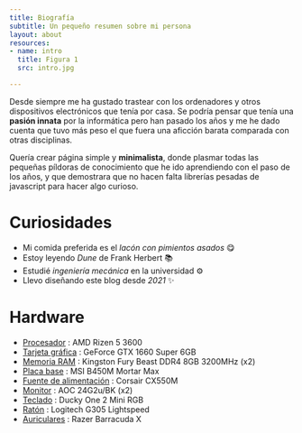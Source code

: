 ```yaml
---
title: Biografía
subtitle: Un pequeño resumen sobre mi persona
layout: about
resources:
- name: intro
  title: Figura 1
  src: intro.jpg

---
```


Desde siempre me ha gustado trastear con los ordenadores y otros dispositivos electrónicos que tenía por casa. Se podría pensar que tenía una **pasión innata** por la informática pero han pasado los años y me he dado cuenta que tuvo más peso el que fuera una aficción barata comparada con otras disciplinas.

Quería crear página simple y **minimalista**, donde plasmar todas las pequeñas píldoras de conocimiento que he ido aprendiendo con el paso de los años, y que demostrara que no hacen falta librerías pesadas de javascript para hacer algo curioso.

# Curiosidades

- Mi comida preferida es el *lacón con pimientos asados* 😋
- Estoy leyendo *Dune* de Frank Herbert 📚
- Estudié *ingeniería mecánica* en la universidad ⚙️
- Llevo diseñando este blog desde *2021* ✨

# Hardware

- [Procesador](cpu) : AMD Rizen 5 3600
- [Tarjeta gráfica](gpu) : GeForce GTX 1660 Super 6GB
- [Memoria RAM](ram) : Kingston Fury Beast DDR4 8GB 3200MHz (x2)
- [Placa base](mb) : MSI B450M Mortar Max
- [Fuente de alimentación](ps) : Corsair CX550M
- [Monitor](monitor) : AOC 24G2u/BK (x2)
- [Teclado](keyboard) : Ducky One 2 Mini RGB
- [Ratón](mouse) : Logitech G305 Lightspeed
- [Auriculares](headphones) : Razer Barracuda X

[cpu]: https://www.amd.com/en/products/cpu/amd-ryzen-5-3600
[gpu]: https://www.gigabyte.com/es/Graphics-Card/GV-N166SOC-6GD#kf
[ram]: https://www.kingston.com/en/memory/gaming/kingston-fury-beast-ddr4-rgb-memory
[mb]: https://es.msi.com/Motherboard/B450M-MORTAR-MAX
[ps]: https://www.corsair.com/es/es/Categor%C3%ADas/Productos/Unidades-de-fuente-de-alimentaci%C3%B3n/cxm-series-2015-config/p/CP-9020102-NA
[monitor]: https://eu.aoc.com/en/gaming/products/monitors/24g2u-bk
[keyboard]: https://www.duckychannel.com.tw/en/Ducky-One2-Mini-RGB
[mouse]: https://www.logitechg.com/en-us/products/gaming-mice/g305-lightspeed-wireless-gaming-mouse.910-006376.html
[headphones]: https://www.razer.com/latam-es/gaming-headsets/razer-barracuda-x